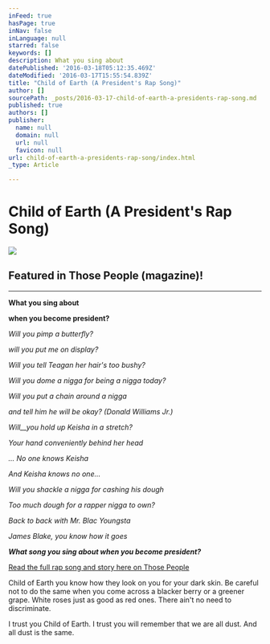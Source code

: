 ```yaml
---
inFeed: true
hasPage: true
inNav: false
inLanguage: null
starred: false
keywords: []
description: What you sing about
datePublished: '2016-03-18T05:12:35.469Z'
dateModified: '2016-03-17T15:55:54.839Z'
title: "Child of Earth (A President's Rap Song)"
author: []
sourcePath: _posts/2016-03-17-child-of-earth-a-presidents-rap-song.md
published: true
authors: []
publisher:
  name: null
  domain: null
  url: null
  favicon: null
url: child-of-earth-a-presidents-rap-song/index.html
_type: Article

---
```

# Child of Earth (A President's Rap Song)
![](https://the-grid-user-content.s3-us-west-2.amazonaws.com/f8bc6743-662f-490e-8772-bf42e80bbf87.jpg)

## Featured in Those People (magazine)!

****

**What you sing about**

**when you become president?**

_Will you pimp a butterfly?_

_will you put me on display?_

_Will you tell Teagan her hair's too bushy?_

_Will you dome a nigga for being a nigga today?_

_Will you put a chain around a nigga_

_and tell him he will be okay? (Donald Williams Jr.)_

_Will__you hold up Keisha in a stretch?_

_Your hand conveniently behind her head_

_... No one knows Keisha_

_And Keisha knows no one..._

_Will you shackle a nigga for cashing his dough_

_Too much dough for a rapper nigga to own?_

_Back to back with Mr. Blac Youngsta_

_James Blake, you know how it goes_

**_What song you sing about when you become president?_**

[Read the full rap song and story here on Those People][0]

Child of Earth you know how they look on you for your dark skin. Be careful not to do the same when you come across a blacker berry or a greener grape. White roses just as good as red ones. There ain't no need to discriminate. 

I trust you Child of Earth. I trust you will remember that we are all dust. And all dust is the same. 

[0]: https://thsppl.com/child-of-earth-a-president-s-rap-song-f6f888c9b99e#.92vks0a7t